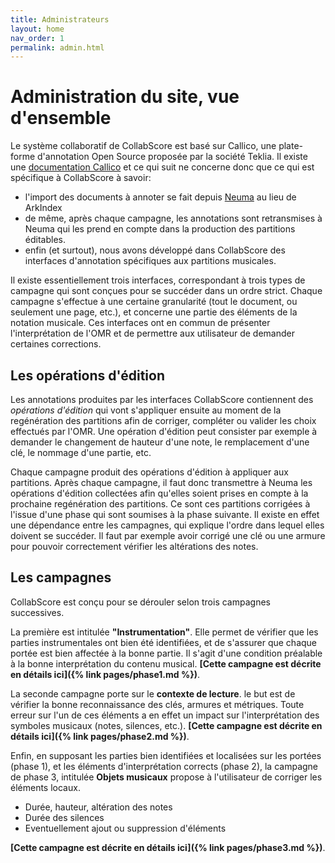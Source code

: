 ```yaml
---
title: Administrateurs
layout: home
nav_order: 1
permalink: admin.html
---
```


# Administration du site, vue d'ensemble

Le système collaboratif de CollabScore est basé
sur Callico, une plate-forme d'annotation Open Source
proposée par la société Teklia. Il existe une
[documentation Callico](https://doc.callico.eu/) 
et ce qui suit ne concerne donc que ce qui est spécifique 
à CollabScore à savoir:

 - l'import des documents à annoter se 
   fait depuis [Neuma](https://neuma.huma-num.fr) au lieu de ArkIndex
 - de même, après chaque campagne, les annotations sont retransmises
   à Neuma qui les prend en compte dans la production des partitions
   éditables.
 - enfin (et surtout), nous avons développé dans CollabScore des
   interfaces d'annotation spécifiques aux partitions musicales.

Il existe essentiellement trois interfaces, correspondant
à trois types de campagne qui sont conçues pour se succéder
dans un ordre strict. Chaque campagne s'effectue à une 
certaine granularité (tout le document, ou seulement une
page, etc.), et concerne une partie des éléments
de la notation musicale. 
Ces interfaces ont en commun de présenter l'interprétation
de l'OMR et de permettre aux utilisateur de demander
certaines corrections.

## Les opérations d'édition

Les annotations produites par les interfaces CollabScore
contiennent des *opérations
d'édition* qui vont s'appliquer ensuite au moment de la regénération
des partitions afin de corriger, compléter ou
valider les choix effectués par l'OMR. Une opération d'édition
peut consister par exemple à demander le changement de hauteur d'une note,
le remplacement d'une clé, le nommage d'une partie, etc. 

Chaque campagne 
produit des opérations d'édition à appliquer aux partitions.
Après chaque campagne, il faut donc transmettre à Neuma les
opérations d'édition collectées afin qu'elles soient prises
en compte à la prochaine regénération des partitions. Ce sont
ces partitions corrigées à l'issue d'une phase qui
sont soumises à la phase suivante. Il existe en effet 
une dépendance entre les campagnes, qui explique
l'ordre dans lequel elles doivent se succéder. Il faut par exemple
avoir corrigé une clé ou une armure pour pouvoir correctement
vérifier les altérations des notes.

## Les campagnes

CollabScore est conçu pour se dérouler selon trois campagnes
successives.

La première est intitulée **"Instrumentation"**. Elle permet 
de vérifier que les parties instrumentales ont bien été identifiées,
et de s'assurer que chaque portée est bien affectée à la
bonne partie. Il s'agit d'une condition préalable à la
bonne interprétation du contenu musical. 
**[Cette campagne est décrite en détails ici]({% link pages/phase1.md %})**.
 
La seconde campagne porte sur le **contexte de lecture**. le but
est de vérifier la bonne reconnaissance des clés, armures et métriques.
Toute erreur sur l'un de ces éléments a en effet un impact
sur l'interprétation des symboles musicaux (notes, silences, etc.).
 **[Cette campagne est décrite en détails ici]({% link pages/phase2.md %})**.
 
Enfin, en supposant les parties bien identifiées et localisées sur les portées (phase 1), et 
les éléments d'interprétation corrects (phase 2), 
la campagne de phase 3, intitulée **Objets musicaux**
propose  à l'utilisateur de corriger 
les éléments locaux.

  - Durée, hauteur, altération des notes
  - Durée des silences
  - Eventuellement ajout ou suppression d'éléments

**[Cette campagne est décrite en détails ici]({% link pages/phase3.md %})**.
 